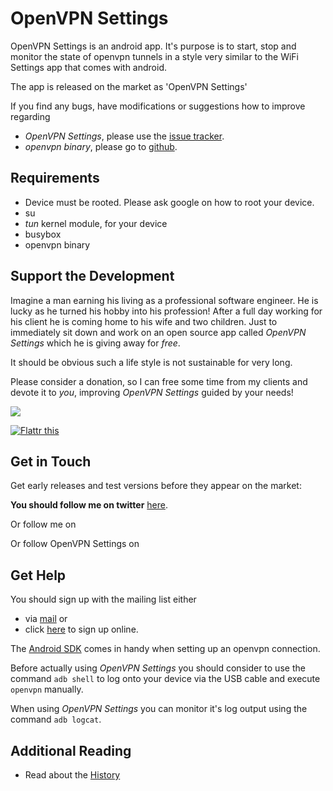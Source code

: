 # OpenVPN Settings #

OpenVPN Settings is an android app. It's purpose is to start, stop and monitor the state of openvpn tunnels in a style very similar to the WiFi Settings app that comes with android.

The app is released on the market as 'OpenVPN Settings'

If you find any bugs, have modifications or suggestions how to improve regarding
  * _OpenVPN Settings_, please use the [issue tracker](http://code.google.com/p/android-openvpn-settings/issues/list).
  * _openvpn binary_, please go to [github](http://github.com/fries/android-external-openvpn).

## Requirements ##

  * Device must be rooted. Please ask google on how to root your device.
  * su
  * _tun_ kernel module, for your device
  * busybox
  * openvpn binary

## Support the Development ##

Imagine a man earning his living as a professional software engineer.
He is lucky as he turned his hobby into his profession!
After a full day working for his client he is coming home to his wife and two children. Just to immediately sit down and work on an open source app called _OpenVPN Settings_ which he is giving away for _free_.

It should be obvious such a life style is not sustainable for very long.

Please consider a donation, so I can free some time from my clients
and devote it to _you_, improving _OpenVPN Settings_ guided by your needs!

[![](https://www.paypalobjects.com/en_US/i/btn/btn_donateCC_LG.gif)](https://www.paypal.com/cgi-bin/webscr?cmd=_s-xclick&hosted_button_id=S4MXYYTR2VAS8)

<a href='http://flattr.com/thing/621822/OpenVPN-Settings'>
<img src='http://api.flattr.com/button/flattr-badge-large.png' alt='Flattr this' border='0' title='Flattr this' /></a>

## Get in Touch ##

Get early releases and test versions before they appear on the market:

**You should follow me on twitter** <a href='https://twitter.com/fschaeuffelhut'>here</a>.

Or follow me on <a href='https://plus.google.com/110869043331597041622?prsrc=3'><img src='https://ssl.gstatic.com/images/icons/gplus-16.png' alt='' /></a>

Or follow OpenVPN Settings on <a href='https://plus.google.com/111285345642420906245?prsrc=3'><img src='https://ssl.gstatic.com/images/icons/gplus-16.png' alt='' /></a>

## Get Help ##

You should sign up with the mailing list either
  * via [mail](mailto:android-openvpn-settings+subscribe@googlegroups.com") or
  * click [here](http://groups.google.com/group/android-openvpn-settings) to sign up online.

The [Android SDK](http://developer.android.com/sdk/index.html) comes in handy when setting up an openvpn connection.

Before actually using _OpenVPN Settings_ you should consider to use the command `adb shell` to log onto your device via the USB cable and execute `openvpn` manually.

When using _OpenVPN Settings_ you can monitor it's log output using the command `adb logcat`.

## Additional Reading ##

  * Read about the [History](History.md)